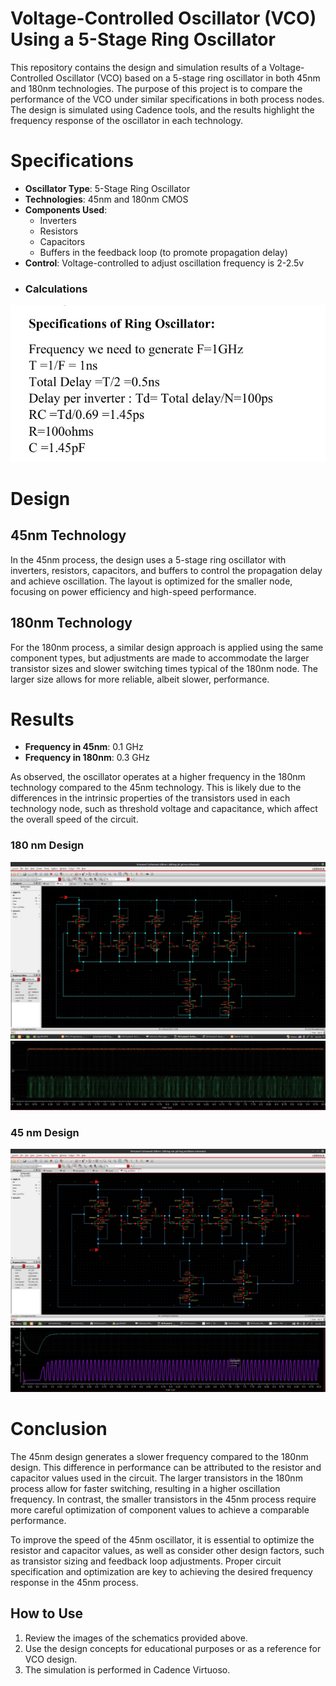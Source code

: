# Voltage-Controlled Oscillator (VCO) Using a 5-Stage Ring Oscillator

This repository contains the design and simulation results of a Voltage-Controlled Oscillator (VCO) based on a 5-stage ring oscillator in both 45nm and 180nm technologies. The purpose of this project is to compare the performance of the VCO under similar specifications in both process nodes. The design is simulated using Cadence tools, and the results highlight the frequency response of the oscillator in each technology.

# Specifications

- **Oscillator Type**: 5-Stage Ring Oscillator
- **Technologies**: 45nm and 180nm CMOS
- **Components Used**:
  - Inverters
  - Resistors
  - Capacitors
  - Buffers in the feedback loop (to promote propagation delay)
- **Control**: Voltage-controlled to adjust oscillation frequency is 2-2.5v
- ### Calculations
![design equations and component specifications](https://github.com/Pvadgal/VCO-Design-45nm-180nm/blob/1de64837af78ac7e33b5778cd19ac75fc1f532e5/specifications.jpg)


# Design

## 45nm Technology

In the 45nm process, the design uses a 5-stage ring oscillator with inverters, resistors, capacitors, and buffers to control the propagation delay and achieve oscillation. The layout is optimized for the smaller node, focusing on power efficiency and high-speed performance.

## 180nm Technology

For the 180nm process, a similar design approach is applied using the same component types, but adjustments are made to accommodate the larger transistor sizes and slower switching times typical of the 180nm node. The larger size allows for more reliable, albeit slower, performance.

# Results

- **Frequency in 45nm**: 0.1 GHz
- **Frequency in 180nm**: 0.3 GHz

As observed, the oscillator operates at a higher frequency in the 180nm technology compared to the 45nm technology. This is likely due to the differences in the intrinsic properties of the transistors used in each technology node, such as threshold voltage and capacitance, which affect the overall speed of the circuit.


### 180 nm Design
![180 nm Schematic](https://github.com/Pvadgal/VCO-Design-45nm-180nm/blob/b1b60e2494cc259d0a3edc7da5144bdfdb6b5c51/vco_180nm.jpg)
![180 nm Output Schematic](https://github.com/Pvadgal/VCO-Design-45nm-180nm/blob/c86529da7e5f0696c03f1e5f1f574d340e6797f5/vco_180nm_op.jpg)


### 45 nm Design
![45 nm Schematic](https://github.com/Pvadgal/VCO-Design-45nm-180nm/blob/bd210e23d81588896f4bb30e5c994c8f0554d206/vco_45nm.jpg)
![45 nm Output Schematic](https://github.com/Pvadgal/VCO-Design-45nm-180nm/blob/6092b5c03f432591a600b1ff77e07511a16664e0/vco_45nm_op.jpg)
# Conclusion

The 45nm design generates a slower frequency compared to the 180nm design. This difference in performance can be attributed to the resistor and capacitor values used in the circuit. The larger transistors in the 180nm process allow for faster switching, resulting in a higher oscillation frequency. In contrast, the smaller transistors in the 45nm process require more careful optimization of component values to achieve a comparable performance. 

To improve the speed of the 45nm oscillator, it is essential to optimize the resistor and capacitor values, as well as consider other design factors, such as transistor sizing and feedback loop adjustments. Proper circuit specification and optimization are key to achieving the desired frequency response in the 45nm process.

## How to Use
1. Review the images of the schematics provided above.
2. Use the design concepts for educational purposes or as a reference for VCO design.
3. The simulation is performed in Cadence Virtuoso.
